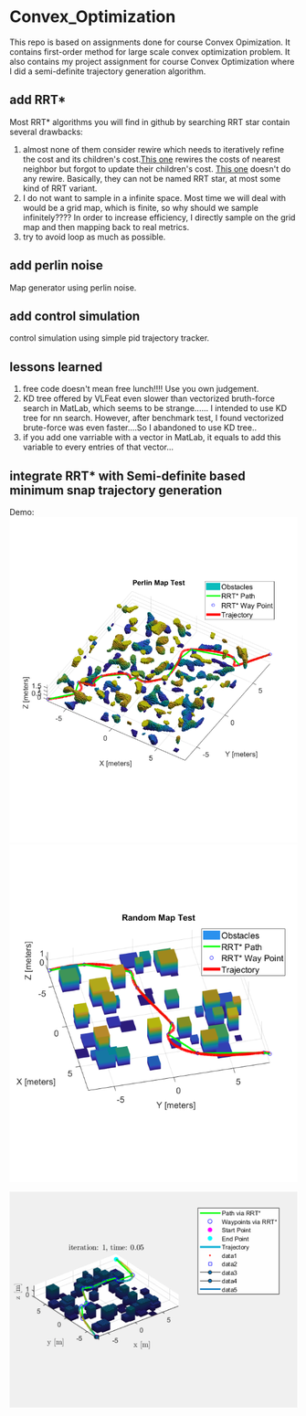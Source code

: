 # Convex_Optimization
This repo is based on assignments done for course Convex Opimization.
It contains first-order method for large scale convex optimization problem.
It also contains my project assignment for course Convex Optimization where I did a semi-definite trajectory generation algorithm.

## add RRT*
Most RRT* algorithms you will find in github by searching RRT star contain several drawbacks:
1. almost none of them consider rewire which needs to iteratively refine the cost and its children's cost.[This one](https://github.com/olzhas/rrt_toolbox) rewires the costs of nearest neighbor but forgot to update their children's cost. [This one](https://github.com/saihv/rrtstar/blob/master/3D/RRTStar_3D.m) doesn't do any rewire. Basically, they can not be named RRT star, at most some kind of RRT variant.
2. I do not want to sample in a infinite space. Most time we will deal with would be a grid map, which is finite, so why should we sample infinitely???? In order to increase efficiency, I directly sample on the grid map and then mapping back to real metrics.
3. try to avoid loop as much as possible.

## add perlin noise
Map generator using perlin noise.

## add control simulation
control simulation using simple pid trajectory tracker.

## lessons learned
1. free code doesn't mean free lunch!!!! Use you own judgement.
2. KD tree offered by VLFeat even slower than vectorized bruth-force search in MatLab, which seems to be strange...... I intended to use KD tree for nn search. However, after benchmark test, I found vectorized brute-force was even faster....So I abandoned to use KD tree..
3. if you add one varriable with a vector in MatLab, it equals to add this variable to every entries of that vector...

## integrate RRT* with Semi-definite based minimum snap trajectory generation
Demo:
![demo](./traj_gen_simula-20180703T131059Z-001/traj_gen_simula/perlin.bmp)
![demo](./traj_gen_simula-20180703T131059Z-001/traj_gen_simula/random.bmp)

![demo](./traj_gen_simula-20180703T131059Z-001/traj_gen_simula/perlin.gif)


